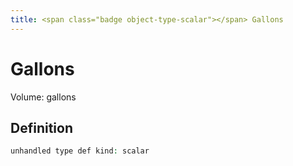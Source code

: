 ```yaml
---
title: <span class="badge object-type-scalar"></span> Gallons
---
```

# <span class="badge object-type-scalar"></span> Gallons

Volume: gallons

## Definition

```php
unhandled type def kind: scalar
```
